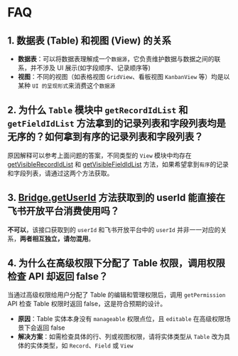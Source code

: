 # FAQ

## 1. 数据表 (Table) 和视图 (View) 的关系

- **数据表**：可以将数据表理解成一个`数据源`，它负责维护数据与数据之间的联系，并不涉及 UI 展示(如字段顺序、记录顺序等)
- **视图**：不同的视图（如表格视图 `GridView`、看板视图 `KanbanView` 等）均是以某种 `UI 的呈现形式`来消费这个`数据源`

## 2. 为什么 `Table` 模块中 `getRecordIdList` 和 `getFieldIdList` 方法拿到的记录列表和字段列表均是无序的？如何拿到有序的记录列表和字段列表？
原因解释可以参考上面问题的答案，不同类型的 `View` 模块中均存在 [getVisibleRecordIdList](./api/view/grid.md#getvisiblerecordidlist) 和 [getVisibleFieldIdList](./api/view/grid.md#getvisiblefieldidlist) 方法，如果希望拿到`有序`的记录和字段列表，请通过这两个方法获取。

## 3. [Bridge.getUserId](../zh/api/bridge.md#getuserid) 方法获取到的 userId 能直接在飞书开放平台消费使用吗？
**不可以**，该接口获取到的 `userId` 和飞书开放平台中的 `userId` 并非一一对应的关系，**两者相互独立，请勿混用**。

## 4. 为什么在高级权限下分配了 Table 权限，调用权限检查 API 却返回 false？
当通过高级权限给用户分配了 Table 的编辑和管理权限后，调用 `getPermission` API 检查 Table 权限时返回 false，这是符合预期的设计。

- **原因**：Table 实体本身没有 `manageable` 权限点位，且 `editable` 在高级权限场景下会返回 false
- **解决方案**：如需检查具体的行、列或视图权限，请将实体类型从 `Table` 改为具体的实体类型，如 `Record`、`Field` 或 `View`